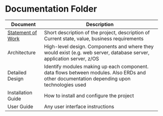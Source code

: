 # Documentation Folder
| Document | Description |
|---|---|
| [Statement of Work](https://github.com/muhammad-md/Zowe-explorer-extension-templates/blob/master/Documentation/Statement-of-work.md)| Short description of the project, description of Current state, value, business requirements |
| Architecture | High-level design.  Components and where they would exist (e.g. web server, database server, application server, z/OS |
| Detailed Design | Identify modules making up each component.  data flows between modules.  Also ERDs and other documentation depending upon technologies used |
| Installation Guide| How to install and configure the project |
| User Guide | Any user interface instructions |
